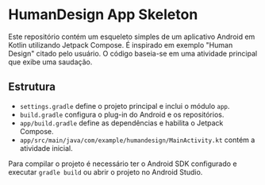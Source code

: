 # HumanDesign App Skeleton

Este repositório contém um esqueleto simples de um aplicativo Android em Kotlin utilizando Jetpack Compose. É inspirado em exemplo "Human Design" citado pelo usuário. O código baseia-se em uma atividade principal que exibe uma saudação.

## Estrutura
- `settings.gradle` define o projeto principal e inclui o módulo `app`.
- `build.gradle` configura o plug-in do Android e os repositórios.
- `app/build.gradle` define as dependências e habilita o Jetpack Compose.
- `app/src/main/java/com/example/humandesign/MainActivity.kt` contém a atividade inicial.

Para compilar o projeto é necessário ter o Android SDK configurado e executar `gradle build` ou abrir o projeto no Android Studio.
